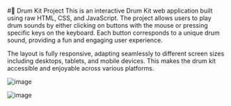 #🥁 Drum Kit Project
This is an interactive Drum Kit web application built using raw HTML, CSS, and JavaScript. The project allows users to play drum sounds by either clicking on buttons with the mouse or pressing specific keys on the keyboard. Each button corresponds to a unique drum sound, providing a fun and engaging user experience.

The layout is fully responsive, adapting seamlessly to different screen sizes including desktops, tablets, and mobile devices. This makes the drum kit accessible and enjoyable across various platforms.

![image](https://github.com/user-attachments/assets/be75a35c-d65d-4cc1-b710-437efd6b86bf)
















![image](https://github.com/user-attachments/assets/cd03ec0d-776a-43f3-9b74-329d1747cee9)















